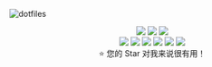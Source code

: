 ![dotfiles](https://socialify.git.ci/xiaozhu2007/dotfiles/image?font=Jost&language=1&name=1&owner=1&pattern=Circuit%20Board&theme=Auto)

<p align="center">
  <img
    src="https://img.shields.io/github/last-commit/xiaozhu2007/dotfiles.svg?style=for-the-badge"
  />
  <img
    src="https://img.shields.io/github/issues-pr-closed/xiaozhu2007/dotfiles.svg?style=for-the-badge"
  />
  <img
    src="https://img.shields.io/github/commit-activity/w/xiaozhu2007/dotfiles?style=for-the-badge"
  />
  <br />
  <img
    src="https://img.shields.io/github/languages/code-size/xiaozhu2007/dotfiles.svg?style=for-the-badge"
  />
  <img
    src="https://img.shields.io/github/repo-size/xiaozhu2007/dotfiles?style=for-the-badge"
  />
  <img
    src="https://img.shields.io/github/languages/count/xiaozhu2007/dotfiles?style=for-the-badge"
  />
  <img
    src="https://img.shields.io/github/languages/top/xiaozhu2007/dotfiles?style=for-the-badge"
  />
  <img
    src="https://img.shields.io/github/issues/xiaozhu2007/dotfiles?style=for-the-badge"
  />
  <img
    src="https://img.shields.io/github/issues-closed-raw/xiaozhu2007/dotfiles?style=for-the-badge"
  />
  <br />
  ⭐️ 您的 Star 对我来说很有用！
</p>
